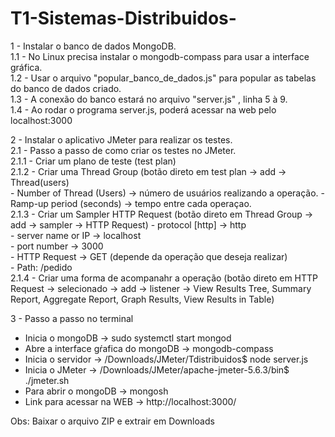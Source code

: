 # T1-Sistemas-Distribuidos-

1 - Instalar o banco de dados MongoDB.  
  1.1 - No Linux precisa instalar o mongodb-compass para usar a interface gráfica.            
  1.2 - Usar o arquivo "popular_banco_de_dados.js" para popular as tabelas do banco de dados criado.             
  1.3 - A conexão do banco estará no arquivo "server.js" , linha 5 à 9.  
  1.4 - Ao rodar o programa server.js, poderá acessar na web pelo localhost:3000  

2 - Instalar o aplicativo JMeter para realizar os testes.  
  2.1 - Passo a passo de como criar os testes no JMeter.  
    2.1.1 - Criar um plano de teste (test plan)         
    2.1.2 - Criar uma Thread Group (botão direto em test plan -> add -> Thread(users)  
      - Number of Thread (Users) -> número de usuários realizando a operação. 
      - Ramp-up period (seconds) -> tempo entre cada operaçao.  
    2.1.3 - Criar um Sampler HTTP Request (botão direto em Thread Group -> add -> sampler -> HTTP Request) 
      - protocol [http] -> http                  
      - server name or IP -> localhost  
      - port number -> 3000         
      - HTTP Request -> GET (depende da operação que deseja realizar)    
      - Path: /pedido   
    2.1.4 - Criar uma forma de acompanahr a operação (botão direto em HTTP Request -> selecionado -> add -> listener -> View Results Tree, Summary Report, Aggregate Report, Graph Results, View Results in Table)      
                   
3 - Passo a passo no terminal   

- Inicia o mongoDB -> sudo systemctl start mongod      
- Abre a interface gŕafica do mongoDB -> mongodb-compass      
- Inicia o servidor -> /Downloads/JMeter/Tdistribuidos$ node server.js
- Inicia o JMeter -> /Downloads/JMeter/apache-jmeter-5.6.3/bin$ ./jmeter.sh
- Para abrir o mongoDB -> mongosh     
- Link para acessar na WEB -> http://localhost:3000/    

Obs: Baixar o arquivo ZIP e extrair em Downloads     
